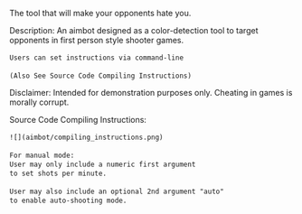 
The tool that will make your opponents hate you.



Description:
    An aimbot designed as a color-detection 
    tool to target opponents in first person
    style shooter games. 

    Users can set instructions via command-line 

    (Also See Source Code Compiling Instructions)


Disclaimer:
    Intended for demonstration purposes only.
    Cheating in games is morally corrupt.

Source Code Compiling Instructions:


    ![](aimbot/compiling_instructions.png)

    For manual mode:
    User may only include a numeric first argument
    to set shots per minute.

    User may also include an optional 2nd argument "auto"
    to enable auto-shooting mode.